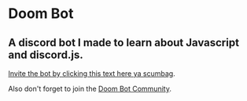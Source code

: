 # Doom Bot
## A discord bot I made to learn about Javascript and discord.js.

[Invite the bot by clicking this text here ya scumbag](https://discord.com/api/oauth2/authorize?client_id=913669721159774279&permissions=1541893255159&scope=bot%20applications.commands).

Also don't forget to join the [Doom Bot Community](https://discord.gg/YmHDdnRmC2).